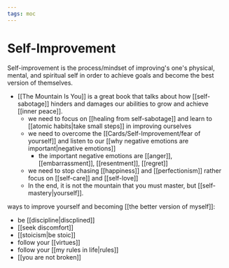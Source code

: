 ```yaml
---
tags: moc
---
```

# Self-Improvement

Self-improvement is the process/mindset of improving's one's physical, mental, and spiritual self in order to achieve goals and become the best version of themselves.

- [[The Mountain Is You]] is a great book that talks about how [[self-sabotage]] hinders and damages our abilities to grow and achieve [[inner peace]].
	- we need to focus on [[healing from self-sabotage]] and learn to [[atomic habits|take small steps]] in improving ourselves
	- we need to overcome the [[Cards/Self-Improvement/fear of yourself]] and listen to our [[why negative emotions are important|negative emotions]]
		- the important negative emotions are [[anger]], [[embarrassment]], [[resentment]], [[regret]]
	- we need to stop chasing [[happiness]] and [[perfectionism]] rather focus on [[self-care]] and [[self-love]]
	- In the end, it is not the mountain that you must master, but [[self-mastery|yourself]].

ways to improve yourself and becoming [[the better version of myself]]:
- be [[discipline|discplined]]
- [[seek discomfort]]
- [[stoicism|be stoic]]
- follow your [[virtues]]
- follow your [[my rules in life|rules]]
- [[you are not broken]]


